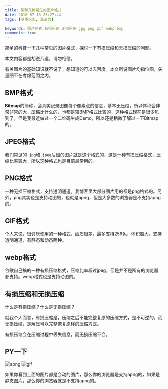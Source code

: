 ```yaml
---
title: 聊聊几种常见的图片格式
date: 2018-07-13 23:27:44
tags: [随便水水, 涨姿势]

keywords: 图片格式 有损压缩 无损压缩 jpg png gif webp bmp
comments: true
---
```


简单的科普一下几种常见的图片格式，探讨一下有损压缩和无损压缩的问题。

<!-- more -->

本文内容都是胡说八道，请勿相信。

有关图片的基础知识就不说了，想知道的可以去百度。本文所说图片均指位图，矢量图不在考虑范围之内。

## BMP格式

**Bitmap**的简称，会真实记录图像每个像素点的信息，基本无压缩，所以体积会非常非常的大，压缩比什么的，也都是较BMP格式比较的，这种格式现在是很少见到了，但是我最近做过一个二维码生成Demo，所以还是稍微了解过一下Bitmap的。

## JPEG格式

我们常见的`.jpg`和`.jpeg`后缀的图片就是这个格式的，这是一种有损压缩格式，压缩比率较大，所以这种格式也是目前最常用的。

## PNG格式

一种无损压缩格式，支持透明通道。我博客里大部分图片用的都是png格式的。另外，png其实也是支持动图的，也就是apng，但是大多数的浏览器是不支持apng的。

## GIF格式

个人来说，很讨厌使用的一种格式，画质很差，最多支持256色，体积超大，支持透明通道，有静态和动态两种。

## webp格式

谷歌自己搞的一种有损压缩格式，压缩比率超过jpeg，但是并不是所有的浏览器都支持。webp格式也是支持动图的。

## 有损压缩和无损压缩

什么是有损压缩？什么是无损压缩？

就我个人而言，有损压缩是，压缩之后不能完整复原的压缩方式，是不可逆的，而无损压缩，是解压可以完整恢复原样的压缩方式。

有损压缩会在压缩过程中丢失信息，而无损压缩不会。

## PY一下

![apng](https://s1.ax2x.com/2018/07/14/q4v9K.png) ![gif](https://i.loli.net/2018/07/14/5b4972eddaaeb.gif)

如果你看到上面的图片都是会动的图片，那么你的浏览器是支持apng的，如果是静态图片，那么你的浏览器就是不支持apng的。